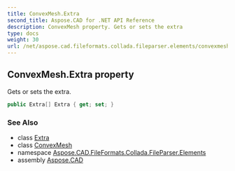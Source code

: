 ```yaml
---
title: ConvexMesh.Extra
second_title: Aspose.CAD for .NET API Reference
description: ConvexMesh property. Gets or sets the extra
type: docs
weight: 30
url: /net/aspose.cad.fileformats.collada.fileparser.elements/convexmesh/extra/
---
```

## ConvexMesh.Extra property

Gets or sets the extra.

```csharp
public Extra[] Extra { get; set; }
```

### See Also

* class [Extra](../../extra/)
* class [ConvexMesh](../)
* namespace [Aspose.CAD.FileFormats.Collada.FileParser.Elements](../../convexmesh/)
* assembly [Aspose.CAD](../../../)


